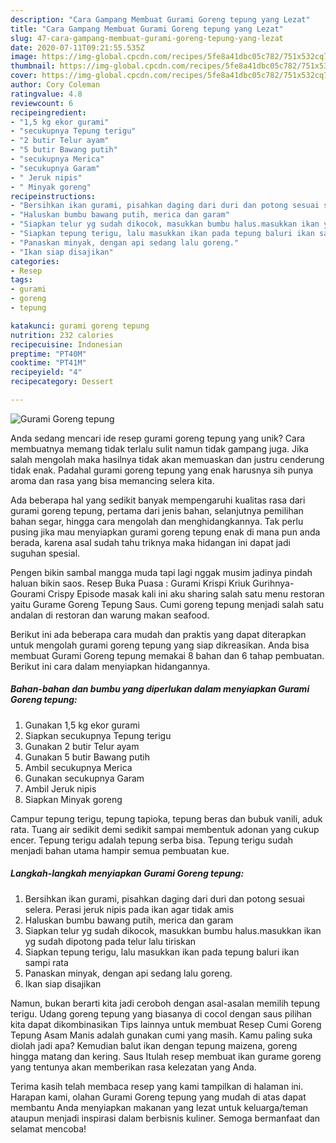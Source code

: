 ```yaml
---
description: "Cara Gampang Membuat Gurami Goreng tepung yang Lezat"
title: "Cara Gampang Membuat Gurami Goreng tepung yang Lezat"
slug: 47-cara-gampang-membuat-gurami-goreng-tepung-yang-lezat
date: 2020-07-11T09:21:55.535Z
image: https://img-global.cpcdn.com/recipes/5fe8a41dbc05c782/751x532cq70/gurami-goreng-tepung-foto-resep-utama.jpg
thumbnail: https://img-global.cpcdn.com/recipes/5fe8a41dbc05c782/751x532cq70/gurami-goreng-tepung-foto-resep-utama.jpg
cover: https://img-global.cpcdn.com/recipes/5fe8a41dbc05c782/751x532cq70/gurami-goreng-tepung-foto-resep-utama.jpg
author: Cory Coleman
ratingvalue: 4.8
reviewcount: 6
recipeingredient:
- "1,5 kg ekor gurami"
- "secukupnya Tepung terigu"
- "2 butir Telur ayam"
- "5 butir Bawang putih"
- "secukupnya Merica"
- "secukupnya Garam"
- " Jeruk nipis"
- " Minyak goreng"
recipeinstructions:
- "Bersihkan ikan gurami, pisahkan daging dari duri dan potong sesuai selera. Perasi jeruk nipis pada ikan agar tidak amis"
- "Haluskan bumbu bawang putih, merica dan garam"
- "Siapkan telur yg sudah dikocok, masukkan bumbu halus.masukkan ikan yg sudah dipotong pada telur lalu tiriskan"
- "Siapkan tepung terigu, lalu masukkan ikan pada tepung baluri ikan sampi rata"
- "Panaskan minyak, dengan api sedang lalu goreng."
- "Ikan siap disajikan"
categories:
- Resep
tags:
- gurami
- goreng
- tepung

katakunci: gurami goreng tepung 
nutrition: 232 calories
recipecuisine: Indonesian
preptime: "PT40M"
cooktime: "PT41M"
recipeyield: "4"
recipecategory: Dessert

---
```



![Gurami Goreng tepung](https://img-global.cpcdn.com/recipes/5fe8a41dbc05c782/751x532cq70/gurami-goreng-tepung-foto-resep-utama.jpg)

Anda sedang mencari ide resep gurami goreng tepung yang unik? Cara membuatnya memang tidak terlalu sulit namun tidak gampang juga. Jika salah mengolah maka hasilnya tidak akan memuaskan dan justru cenderung tidak enak. Padahal gurami goreng tepung yang enak harusnya sih punya aroma dan rasa yang bisa memancing selera kita.

Ada beberapa hal yang sedikit banyak mempengaruhi kualitas rasa dari gurami goreng tepung, pertama dari jenis bahan, selanjutnya pemilihan bahan segar, hingga cara mengolah dan menghidangkannya. Tak perlu pusing jika mau menyiapkan gurami goreng tepung enak di mana pun anda berada, karena asal sudah tahu triknya maka hidangan ini dapat jadi suguhan spesial.

Pengen bikin sambal mangga muda tapi lagi nggak musim jadinya pindah haluan bikin saos. Resep Buka Puasa : Gurami Krispi Kriuk Gurihnya- Gourami Crispy Episode masak kali ini aku sharing salah satu menu restoran yaitu Gurame Goreng Tepung Saus. Cumi goreng tepung menjadi salah satu andalan di restoran dan warung makan seafood.


Berikut ini ada beberapa cara mudah dan praktis yang dapat diterapkan untuk mengolah gurami goreng tepung yang siap dikreasikan. Anda bisa membuat Gurami Goreng tepung memakai 8 bahan dan 6 tahap pembuatan. Berikut ini cara dalam menyiapkan hidangannya.

<!--inarticleads1-->

##### Bahan-bahan dan bumbu yang diperlukan dalam menyiapkan Gurami Goreng tepung:

1. Gunakan 1,5 kg ekor gurami
1. Siapkan secukupnya Tepung terigu
1. Gunakan 2 butir Telur ayam
1. Gunakan 5 butir Bawang putih
1. Ambil secukupnya Merica
1. Gunakan secukupnya Garam
1. Ambil  Jeruk nipis
1. Siapkan  Minyak goreng


Campur tepung terigu, tepung tapioka, tepung beras dan bubuk vanili, aduk rata. Tuang air sedikit demi sedikit sampai membentuk adonan yang cukup encer. Tepung terigu adalah tepung serba bisa. Tepung terigu sudah menjadi bahan utama hampir semua pembuatan kue. 

<!--inarticleads2-->

##### Langkah-langkah menyiapkan Gurami Goreng tepung:

1. Bersihkan ikan gurami, pisahkan daging dari duri dan potong sesuai selera. Perasi jeruk nipis pada ikan agar tidak amis
1. Haluskan bumbu bawang putih, merica dan garam
1. Siapkan telur yg sudah dikocok, masukkan bumbu halus.masukkan ikan yg sudah dipotong pada telur lalu tiriskan
1. Siapkan tepung terigu, lalu masukkan ikan pada tepung baluri ikan sampi rata
1. Panaskan minyak, dengan api sedang lalu goreng.
1. Ikan siap disajikan


Namun, bukan berarti kita jadi ceroboh dengan asal-asalan memilih tepung terigu. Udang goreng tepung yang biasanya di cocol dengan saus pilihan kita dapat dikombinasikan Tips lainnya untuk membuat Resep Cumi Goreng Tepung Asam Manis adalah gunakan cumi yang masih. Kamu paling suka diolah jadi apa? Kemudian balut ikan dengan tepung maizena, goreng hingga matang dan kering. Saus Itulah resep membuat ikan gurame goreng yang tentunya akan memberikan rasa kelezatan yang Anda. 

Terima kasih telah membaca resep yang kami tampilkan di halaman ini. Harapan kami, olahan Gurami Goreng tepung yang mudah di atas dapat membantu Anda menyiapkan makanan yang lezat untuk keluarga/teman ataupun menjadi inspirasi dalam berbisnis kuliner. Semoga bermanfaat dan selamat mencoba!
